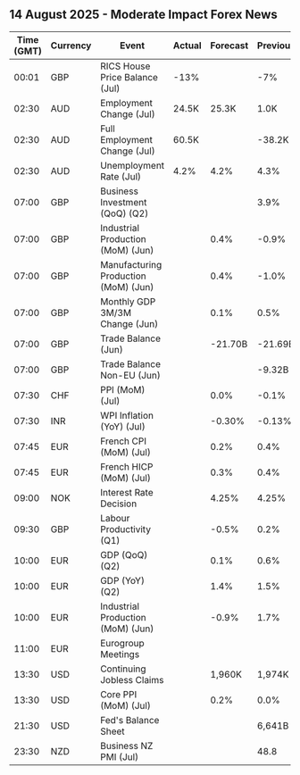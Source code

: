 ## 14 August 2025 - Moderate Impact Forex News

| Time (GMT) | Currency | Event | Actual | Forecast | Previous |
|------|----------|-------|--------|----------|----------|
| 00:01 | GBP | RICS House Price Balance (Jul) | -13% |  | -7% |
| 02:30 | AUD | Employment Change (Jul) | 24.5K | 25.3K | 1.0K |
| 02:30 | AUD | Full Employment Change (Jul) | 60.5K |  | -38.2K |
| 02:30 | AUD | Unemployment Rate (Jul) | 4.2% | 4.2% | 4.3% |
| 07:00 | GBP | Business Investment (QoQ) (Q2) |  |  | 3.9% |
| 07:00 | GBP | Industrial Production (MoM) (Jun) |  | 0.4% | -0.9% |
| 07:00 | GBP | Manufacturing Production (MoM) (Jun) |  | 0.4% | -1.0% |
| 07:00 | GBP | Monthly GDP 3M/3M Change (Jun) |  | 0.1% | 0.5% |
| 07:00 | GBP | Trade Balance (Jun) |  | -21.70B | -21.69B |
| 07:00 | GBP | Trade Balance Non-EU (Jun) |  |  | -9.32B |
| 07:30 | CHF | PPI (MoM) (Jul) |  | 0.0% | -0.1% |
| 07:30 | INR | WPI Inflation (YoY) (Jul) |  | -0.30% | -0.13% |
| 07:45 | EUR | French CPI (MoM) (Jul) |  | 0.2% | 0.4% |
| 07:45 | EUR | French HICP (MoM) (Jul) |  | 0.3% | 0.4% |
| 09:00 | NOK | Interest Rate Decision |  | 4.25% | 4.25% |
| 09:30 | GBP | Labour Productivity (Q1) |  | -0.5% | 0.2% |
| 10:00 | EUR | GDP (QoQ) (Q2) |  | 0.1% | 0.6% |
| 10:00 | EUR | GDP (YoY) (Q2) |  | 1.4% | 1.5% |
| 10:00 | EUR | Industrial Production (MoM) (Jun) |  | -0.9% | 1.7% |
| 11:00 | EUR | Eurogroup Meetings |  |  |  |
| 13:30 | USD | Continuing Jobless Claims |  | 1,960K | 1,974K |
| 13:30 | USD | Core PPI (MoM) (Jul) |  | 0.2% | 0.0% |
| 21:30 | USD | Fed's Balance Sheet |  |  | 6,641B |
| 23:30 | NZD | Business NZ PMI (Jul) |  |  | 48.8 |
